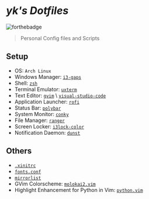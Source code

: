# *yk's Dotfiles*

![forthebadge](http://forthebadge.com/images/badges/built-with-love.svg)

> Personal Config files and Scripts

## Setup
  + OS: `Arch Linux`
  + Windows Manager: [`i3-gaps`](i3/config)
  + Shell: [`zsh`](.zshrc)
  + Terminal Emulator: [`uxterm`](.Xresources)
  + Text Editor: [`gvim`](.vimrc) \ [`visual-studio-code`](https://gist.github.com/m8524769/824dd8cce44f7146afdc9261196f7546)
  + Application Launcher: [`rofi`](rofi/config.rasi)
  + Status Bar: [`polybar`](polybar/config)
  + System Monitor: [`conky`](.conkyrc)
  + File Manager: [`ranger`](ranger/rc.conf)
  + Screen Locker: [`i3lock-color`](i3/i3lock.sh)
  + Notification Daemon: [`dunst`](dunst/dunstrc)

## Others
  + [`.xinitrc`](.xinitrc)
  + [`fonts.conf`](fontconfig/fonts.conf)
  + [`mirrorlist`](others/mirrorlist)
  + GVim Colorscheme: [`molokai2.vim`](others/molokai2.vim)
  + Highlight Enhancement for Python in Vim: [`python.vim`](others/python.vim)